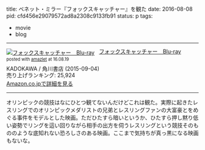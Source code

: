 title: ベネット・ミラー『フォックスキャッチャー』を観た
date: 2016-08-08
pid: cfd456e29079572ad8a2308c9133fb91
status: p
tags:
- movie
- blog
---

<div class="amazlet-box" style="margin-bottom:0px;"><div class="amazlet-image" style="float:left;margin:0px 12px 1px 0px;"><a href="http://www.amazon.co.jp/exec/obidos/ASIN/B00YOSOXOS/dotimpact-22/ref=nosim/" name="amazletlink" target="_blank"><img src="http://ecx.images-amazon.com/images/I/516wf07RXAL._SL160_.jpg" alt="フォックスキャッチャー　Blu-ray" style="border: none;" /></a></div><div class="amazlet-info" style="line-height:120%; margin-bottom: 10px"><div class="amazlet-name" style="margin-bottom:10px;line-height:120%"><a href="http://www.amazon.co.jp/exec/obidos/ASIN/B00YOSOXOS/dotimpact-22/ref=nosim/" name="amazletlink" target="_blank">フォックスキャッチャー　Blu-ray</a><div class="amazlet-powered-date" style="font-size:80%;margin-top:5px;line-height:120%">posted with <a href="http://www.amazlet.com/" title="amazlet" target="_blank">amazlet</a> at 16.08.19</div></div><div class="amazlet-detail">KADOKAWA / 角川書店 (2015-09-04)<br />売り上げランキング: 25,924<br /></div><div class="amazlet-sub-info" style="float: left;"><div class="amazlet-link" style="margin-top: 5px"><a href="http://www.amazon.co.jp/exec/obidos/ASIN/B00YOSOXOS/dotimpact-22/ref=nosim/" name="amazletlink" target="_blank">Amazon.co.jpで詳細を見る</a></div></div></div><div class="amazlet-footer" style="clear: left"></div></div>

---- 

オリンピックの競技はなにひとつ観てないんだけどこれは観た。実際に起きたレスリングでのオリンピックメダリストの兄弟とレスリングファンの大富豪とをめぐる事件をモデルとした映画。ただひたすら暗いというか、ひたすら押し黙り低い姿勢でリングを這い回りながら相手の出方を伺うレスリングという競技そのもののような底知れない恐ろしさのある映画。ここまで気持ちが真っ黒になる映画もないな。